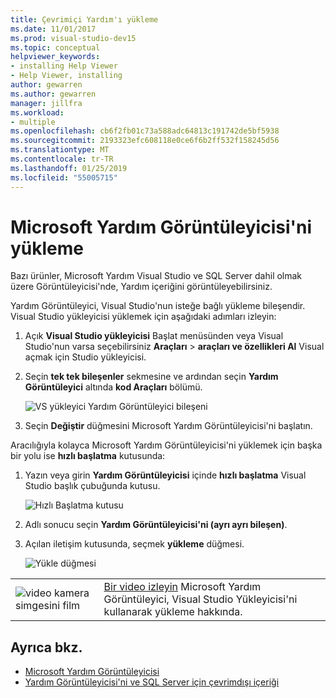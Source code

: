 ```yaml
---
title: Çevrimiçi Yardım'ı yükleme
ms.date: 11/01/2017
ms.prod: visual-studio-dev15
ms.topic: conceptual
helpviewer_keywords:
- installing Help Viewer
- Help Viewer, installing
author: gewarren
ms.author: gewarren
manager: jillfra
ms.workload:
- multiple
ms.openlocfilehash: cb6f2fb01c73a588adc64813c191742de5bf5938
ms.sourcegitcommit: 2193323efc608118e0ce6f6b2ff532f158245d56
ms.translationtype: MT
ms.contentlocale: tr-TR
ms.lasthandoff: 01/25/2019
ms.locfileid: "55005715"
---
```

# <a name="microsoft-help-viewer-installation"></a>Microsoft Yardım Görüntüleyicisi'ni yükleme

Bazı ürünler, Microsoft Yardım Visual Studio ve SQL Server dahil olmak üzere Görüntüleyicisi'nde, Yardım içeriğini görüntüleyebilirsiniz.

Yardım Görüntüleyici, Visual Studio'nun isteğe bağlı yükleme bileşendir. Visual Studio yükleyicisi yüklemek için aşağıdaki adımları izleyin:

1. Açık **Visual Studio yükleyicisi** Başlat menüsünden veya Visual Studio'nun varsa seçebilirsiniz **Araçları** > **araçları ve özellikleri Al** Visual açmak için Studio yükleyicisi.

1. Seçin **tek tek bileşenler** sekmesine ve ardından seçin **Yardım Görüntüleyici** altında **kod Araçları** bölümü.

   ![VS yükleyici Yardım Görüntüleyici bileşeni](media/installation/vs-installer.png)

1. Seçin **Değiştir** düğmesini Microsoft Yardım Görüntüleyicisi'ni başlatın.

Aracılığıyla kolayca Microsoft Yardım Görüntüleyicisi'ni yüklemek için başka bir yolu ise **hızlı başlatma** kutusunda:

1. Yazın veya girin **Yardım Görüntüleyicisi** içinde **hızlı başlatma** Visual Studio başlık çubuğunda kutusu.

   ![Hızlı Başlatma kutusu](media/installation/quick-launch.png)

1. Adlı sonucu seçin **Yardım Görüntüleyicisi'ni (ayrı ayrı bileşen)**.

1. Açılan iletişim kutusunda, seçmek **yükleme** düğmesi.

   ![Yükle düğmesi](media/installation/install.png)

| | |
|---------|---------|
| ![video kamera simgesini film](../install/media/video-icon.png) | [Bir video izleyin](https://mva.microsoft.com/en-us/training-courses/getting-started-with-visual-studio-2017-17798?l=ZMfaVID6D_7411787171) Microsoft Yardım Görüntüleyici, Visual Studio Yükleyicisi'ni kullanarak yükleme hakkında. |

## <a name="see-also"></a>Ayrıca bkz.

- [Microsoft Yardım Görüntüleyicisi](../help-viewer/overview.md)
- [Yardım Görüntüleyicisi'ni ve SQL Server için çevrimdışı içeriği](/sql/sql-server/sql-server-help-installation)